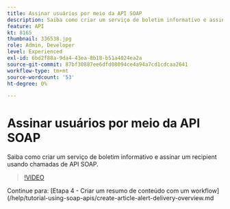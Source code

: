 ```yaml
---
title: Assinar usuários por meio da API SOAP
description: Saiba como criar um serviço de boletim informativo e assinar um recipient usando chamadas de API SOAP.
feature: API
kt: 8165
thumbnail: 336538.jpg
role: Admin, Developer
level: Experienced
exl-id: 6bd2f88a-9da4-43ea-8b18-b51a4024ea2a
source-git-commit: 87bf30887ee6dfd08094ce4a94a7cd1cdcaa2641
workflow-type: tm+mt
source-wordcount: '53'
ht-degree: 0%

---
```


# Assinar usuários por meio da API SOAP

Saiba como criar um serviço de boletim informativo e assinar um recipient usando chamadas de API SOAP.

>[!VIDEO](https://video.tv.adobe.com/v/336538?quality=12)

Continue para: [Etapa 4 - Criar um resumo de conteúdo com um workflow](/help/tutorial-using-soap-apis/create-article-alert-delivery-overview.md
